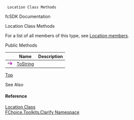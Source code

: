 ﻿     Location Class Methods                                                   

fcSDK Documentation

Location Class Methods

For a list of all members of this type, see [Location members](FChoice.Toolkits.Clarify~FChoice.Toolkits.Clarify.Location_members.md).

Public Methods

|   | Name | Description |
| --- | --- | --- |
| ![Public Method](dotnetimages/publicMethod.png) | [ToString](FChoice.Toolkits.Clarify~FChoice.Toolkits.Clarify.Location~ToString.md) |   |

[Top](#top)

See Also

#### Reference

[Location Class](FChoice.Toolkits.Clarify~FChoice.Toolkits.Clarify.Location.md)  
[FChoice.Toolkits.Clarify Namespace](FChoice.Toolkits.Clarify~FChoice.Toolkits.Clarify_namespace.md)